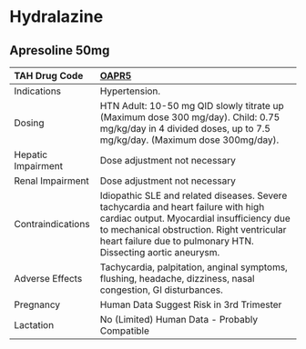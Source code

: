 # Hydralazine

## Apresoline 50mg

| TAH Drug Code      | [OAPR5](https://www.tahsda.org.tw/drugs/hissearch.php?drug_code=OAPR5)                                                                                                                                                                        |
|:-------------------|:----------------------------------------------------------------------------------------------------------------------------------------------------------------------------------------------------------------------------------------------|
| Indications        | Hypertension.                                                                                                                                                                                                                                 |
| Dosing             | HTN Adult: 10-50 mg QID slowly titrate up (Maximum dose 300 mg/day). Child: 0.75 mg/kg/day in 4 divided doses, up to 7.5 mg/kg/day. (Maximum dose 300mg/day).                                                                                 |
| Hepatic Impairment | Dose adjustment not necessary                                                                                                                                                                                                                 |
| Renal Impairment   | Dose adjustment not necessary                                                                                                                                                                                                                 |
| Contraindications  | Idiopathic SLE and related diseases. Severe tachycardia and heart failure with high cardiac output. Myocardial insufficiency due to mechanical obstruction. Right ventricular heart failure due to pulmonary HTN. Dissecting aortic aneurysm. |
| Adverse Effects    | Tachycardia, palpitation, anginal symptoms, flushing, headache, dizziness, nasal congestion, GI disturbances.                                                                                                                                 |
| Pregnancy          | Human Data Suggest Risk in 3rd Trimester                                                                                                                                                                                                      |
| Lactation          | No (Limited) Human Data - Probably Compatible                                                                                                                                                                                                 |

